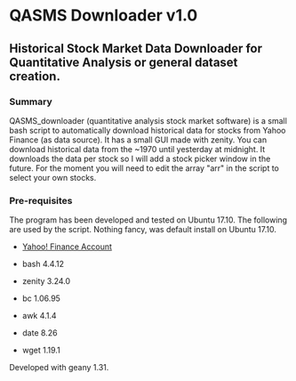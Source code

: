 # QASMS Downloader v1.0
## Historical Stock Market Data Downloader for Quantitative Analysis or general dataset creation.

### Summary
QASMS_downloader (quantitative analysis stock market software) is a small bash script to automatically download historical data for stocks from Yahoo Finance (as data source). It has a small GUI made with zenity. You can download historical data from the ~1970 until yesterday at midnight. It downloads the data per stock so I will add a stock picker window in the future. For the moment you will need to edit the array "arr" in the script to select your own stocks. 

### Pre-requisites
The program has been developed and tested on Ubuntu 17.10. The following are used by the script. Nothing fancy, was default install on Ubuntu 17.10.

* [Yahoo! Finance Account](https://login.yahoo.com/config/login?.intl=ca&.lang=en-CA&.src=finance&.done=https%3A%2F%2Fca.finance.yahoo.com%2F)

* bash 4.4.12
* zenity 3.24.0
* bc 1.06.95
* awk 4.1.4
* date 8.26
* wget 1.19.1

Developed with geany 1.31.
